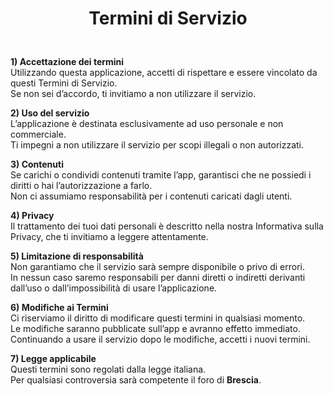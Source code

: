 <!-- blocco centrato -->
<h1 style="text-align: center; padding-bottom: 5%">Termini di Servizio</h1>

<!-- il resto allineato a sinistra -->
**1) Accettazione dei termini**  
Utilizzando questa applicazione, accetti di rispettare e essere vincolato da questi Termini di Servizio.  
Se non sei d’accordo, ti invitiamo a non utilizzare il servizio.

**2) Uso del servizio**  
L’applicazione è destinata esclusivamente ad uso personale e non commerciale.  
Ti impegni a non utilizzare il servizio per scopi illegali o non autorizzati.

**3) Contenuti**  
Se carichi o condividi contenuti tramite l’app, garantisci che ne possiedi i diritti o hai l’autorizzazione a farlo.  
Non ci assumiamo responsabilità per i contenuti caricati dagli utenti.

**4) Privacy**  
Il trattamento dei tuoi dati personali è descritto nella nostra Informativa sulla Privacy, che ti invitiamo a leggere attentamente.

**5) Limitazione di responsabilità**  
Non garantiamo che il servizio sarà sempre disponibile o privo di errori.  
In nessun caso saremo responsabili per danni diretti o indiretti derivanti dall’uso o dall’impossibilità di usare l’applicazione.

**6) Modifiche ai Termini**  
Ci riserviamo il diritto di modificare questi termini in qualsiasi momento.  
Le modifiche saranno pubblicate sull’app e avranno effetto immediato.  
Continuando a usare il servizio dopo le modifiche, accetti i nuovi termini.

**7) Legge applicabile**  
Questi termini sono regolati dalla legge italiana.  
Per qualsiasi controversia sarà competente il foro di **Brescia**.

